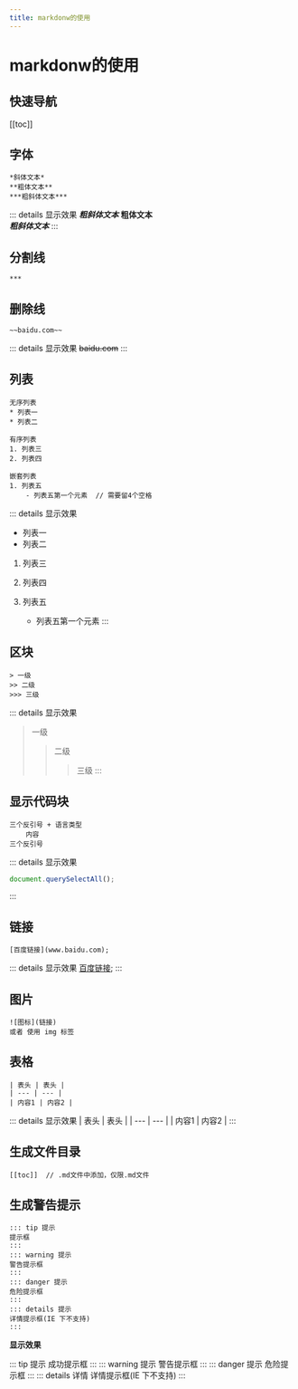 ```yaml
---
title: markdonw的使用
---
```

# markdonw的使用
## 快速导航

[[toc]]

## 字体
```
*斜体文本*
**粗体文本**
***粗斜体文本***
```
::: details 显示效果
***粗斜体文本*** 
**粗体文本**  
***粗斜体文本***
:::

## 分割线
```
***
```

## 删除线
```
~~baidu.com~~
```
::: details 显示效果
~~baidu.com~~
:::

## 列表
```
无序列表  
* 列表一
* 列表二

有序列表
1. 列表三
2. 列表四

嵌套列表
1. 列表五
    - 列表五第一个元素  // 需要留4个空格
```
::: details 显示效果
* 列表一
* 列表二

1. 列表三
2. 列表四

1. 列表五
    - 列表五第一个元素
:::

## 区块
```
> 一级
>> 二级
>>> 三级
```
::: details 显示效果
> 一级
>> 二级
>>> 三级
:::

## 显示代码块
```
三个反引号 + 语言类型
    内容
三个反引号
```
::: details 显示效果
``` javascript
document.querySelectAll();
```
:::

## 链接

```
[百度链接](www.baidu.com);
```
::: details 显示效果
[百度链接](www.baidu.com);
:::

## 图片
```
![图标](链接)  
或者 使用 img 标签
```

## 表格
```
| 表头 | 表头 |
| --- | --- |
| 内容1 | 内容2 |
```
::: details 显示效果
| 表头 | 表头 |
| --- | --- |
| 内容1 | 内容2 |
:::

## 生成文件目录
```
[[toc]]  // .md文件中添加，仅限.md文件
```

## 生成警告提示
```
::: tip 提示
提示框
:::
::: warning 提示
警告提示框
:::
::: danger 提示
危险提示框
:::
::: details 提示
详情提示框(IE 下不支持)
:::
```
**显示效果**

::: tip 提示
成功提示框
:::
::: warning 提示
警告提示框
:::
::: danger 提示
危险提示框
:::
::: details 详情
详情提示框(IE 下不支持)
:::
